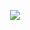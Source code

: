 <p align="center">
  <a href="https://github.com/sirin-koca">
    <img src="https://skillicons.dev/icons?i=html,css,js,java,python,git,vscode,spring,bootstrap,jquery,mysql,linux,kubernetes,docker,c" />
  </a>
</p>

<!----------------------------------------------------------------
[![Sirin's GitHub stats](https://github-readme-stats.vercel.app/api?username=sirin-koca&count_private=true&title_color=FF00FF&show_icons=true")](https://github.com/sirin-koca)
------------------------------------------------------------------

**sirin-koca/sirin-koca** is a ✨ _special_ ✨ repository because its `README.md` (this file) appears on your GitHub profile.

Here are some ideas to get you started:

- 🔭 I’m currently working on a small JavaScript and SQL project
- 🌱 I’m currently learning JS, SQL, NoSQL, DBMS, OOP-
- 🤔 I’m looking for help with JavaFX
- 💬 Ask me about anything
- ⚡ Fun fact: I adore my dog! :D
-->
